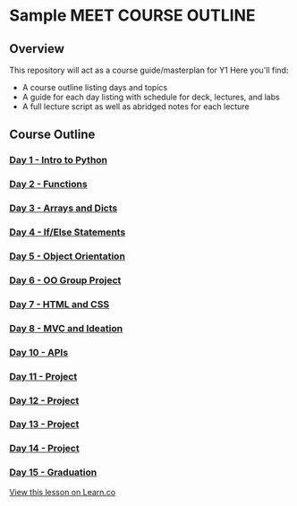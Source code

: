 # Sample MEET COURSE OUTLINE

## Overview
This repository will act as a course guide/masterplan for Y1
Here you'll find:

+ A course outline listing days and topics
+ A guide for each day listing with schedule for deck, lectures, and labs
+ A full lecture script as well as abridged notes for each lecture

## Course Outline

### [Day 1 - Intro to Python](day-01)

### [Day 2 - Functions](day-02)

### [Day 3 - Arrays and Dicts](day-03)

### [Day 4 - If/Else Statements](day-04)

### [Day 5 - Object Orientation](day-05)

### [Day 6 - OO Group Project](day-06)

### [Day 7 - HTML and CSS](day-07)

### [Day 8 - MVC and Ideation](day-08)

### [Day 10 - APIs](day-09)

### [Day 11 - Project](day-10)

### [Day 12 - Project](day-11)

### [Day 13 - Project](day-12)

### [Day 14 - Project](day-13)

### [Day 15 - Graduation](day-14)


<a href='https://learn.co/lessons/precollege-summer-intro-software-engineering-track' data-visibility='hidden'>View this lesson on Learn.co</a>
